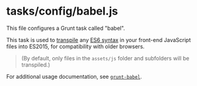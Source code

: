 # tasks/config/babel.js

This file configures a Grunt task called "babel".

This task is used to <a href="https://en.wiktionary.org/wiki/transcompile" target="_blank">transpile</a> any <a href="http://es6-features.org" target="_blank">ES6 syntax</a> in your front-end JavaScript files into ES2015, for compatibility with older browsers.

> (By default, only files in the `assets/js` folder and subfolders will be transpiled.)

For additional usage documentation, see [`grunt-babel`](https://npmjs.com/package/grunt-babel).



<docmeta name="displayName" value="babel.js">
